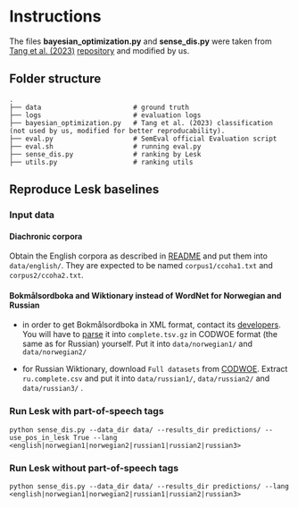 # Instructions  

The files **bayesian_optimization.py** and **sense_dis.py** were taken from [Tang et al. (2023)](https://aclanthology.org/2023.findings-emnlp.231/) [repository](https://github.com/LivNLP/Sense-based-Semantic-Change-Prediction) and modified by us.

## Folder structure

    .
    ├── data                       # ground truth
    ├── logs                       # evaluation logs
    ├── bayesian_optimization.py   # Tang et al. (2023) classification (not used by us, modified for better reproducability).
    ├── eval.py                    # SemEval official Evaluation script
    ├── eval.sh                    # running eval.py  
    ├── sense_dis.py               # ranking by Lesk
    ├── utils.py                   # ranking utils

## Reproduce Lesk baselines

### Input data

#### Diachronic corpora
Obtain the English corpora as described in [README](https://github.com/ltgoslo/Definition-generation-for-LSCD?tab=readme-ov-file#obtain-the-data) and put them into `data/english/`. They are expected to be named `corpus1/ccoha1.txt` and `corpus2/ccoha2.txt`.

#### Bokmålsordboka and Wiktionary instead of WordNet for Norwegian and Russian

- in order to get Bokmålsordboka in XML format, contact its [developers](https://ordbokene.no/eng/contact). You will have to [parse](https://github.com/ltgoslo/Definition-generation-for-LSCD/blob/main/src/norwegian-dataset.ipynb) it into `complete.tsv.gz` in CODWOE format (the same as for Russian) yourself. Put it into `data/norwegian1/` and `data/norwegian2/`

- for Russian Wiktionary, download `Full datasets` from [CODWOE](https://codwoe.atilf.fr/). Extract `ru.complete.csv` and put it into `data/russian1/`, `data/russian2/` and `data/russian3/` .

### Run Lesk with part-of-speech tags

```commandline
python sense_dis.py --data_dir data/ --results_dir predictions/ --use_pos_in_lesk True --lang <english|norwegian1|norwegian2|russian1|russian2|russian3>
```

### Run Lesk without part-of-speech tags

```commandline
python sense_dis.py --data_dir data/ --results_dir predictions/ --lang <english|norwegian1|norwegian2|russian1|russian2|russian3>
```
